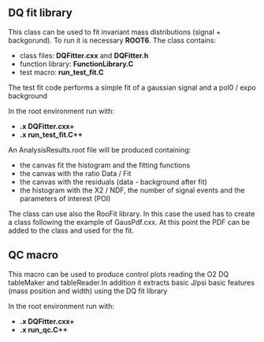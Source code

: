 ## DQ fit library
This class can be used to fit invariant mass distributions (signal + backgorund). To run it is necessary **ROOT6**. 
The class contains:
* class files: **DQFitter.cxx** and **DQFitter.h**
* function library: **FunctionLibrary.C**
* test macro: **run_test_fit.C**

The test fit code performs a simple fit of a gaussian signal and a pol0 / expo background

In the root environment run with:
* **.x DQFitter.cxx+**
* **.x run_test_fit.C++**

An AnalysisResults.root file will be produced containing:
* the canvas fit the histogram and the fitting functions
* the canvas with the ratio Data / Fit
* the canvas with the residuals (data - background after fit)
* the histogram with the X2 / NDF, the number of signal events and the parameters of interest (POI)

The class can use also the RooFit library. In this case the used has to create a class following the example of GausPdf.cxx.
At this point the PDF can be added to the class and used for the fit.

## QC macro
This macro can be used to produce control plots reading the O2 DQ tableMaker and tableReader.In addition it extracts basic J/psi
basic features (mass position and width) using the DQ fit library

In the root environment run with:
* **.x DQFitter.cxx+**
* **.x run_qc.C++**
